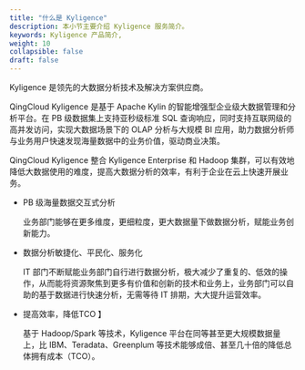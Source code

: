 ```yaml
---
title: "什么是 Kyligence"
description: 本小节主要介绍 Kyligence 服务简介。 
keywords: Kyligence 产品简介, 
weight: 10
collapsible: false
draft: false
---
```


Kyligence 是领先的大数据分析技术及解决方案供应商。

QingCloud Kyligence 是基于 Apache Kylin 的智能增强型企业级大数据管理和分析平台。在 PB 级数据集上支持亚秒级标准 SQL 查询响应，同时支持互联网级的高并发访问，实现大数据场景下的 OLAP 分析与大规模 BI 应用，助力数据分析师与业务用户快速发现海量数据中的业务价值，驱动商业决策。

QingCloud Kyligence 整合 Kyligence Enterprise 和 Hadoop 集群，可以有效地降低大数据使用的难度，提高大数据分析的效率，有利于企业在云上快速开展业务。

- PB 级海量数据交互式分析 
  
  业务部门能够在更多维度，更细粒度，更大数据量下做数据分析，赋能业务创新能力。

- 数据分析敏捷化、平民化、服务化 

  IT 部门不断赋能业务部门自行进行数据分析，极大减少了重复的、低效的操作，从而能将资源聚焦到更多有价值和创新的技术和业务上，业务部门可以自助的基于数据进行快速分析，无需等待 IT 排期，大大提升运营效率。 
  
- 提高效率，降低TCO 】
  
  基于 Hadoop/Spark 等技术，Kyligence 平台在同等甚至更大规模数据量上，比 IBM、Teradata、Greenplum 等技术能够成倍、甚至几十倍的降低总体拥有成本（TCO）。

